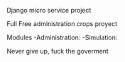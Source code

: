 Django micro service project

Full Free administration crops proyect

Modules -Administration: -Simulation:

Never give up, fuck the goverment